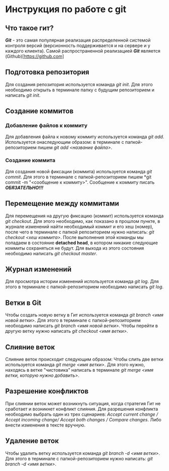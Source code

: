# Инструкция по работе с git

## Что такое гит?
***Git*** - это самая популярная реализация распределенной системой контроля версий (версионность поддерживается и на сервере и у каждого клиента). Самой распространенной реализацией ***Git*** является (Github)[https://github.com]
## Подготовка репозитория
Для создания репозитория используется команда *git init*. Для этого необходимо открыть в терминале папку с будущим репозиторием и написать *git init*. 

## Создание коммитов


### Добавление файлов к коммиту
Для добавления файла к новому коммиту используется команда *git add*. Используется онаследующим образом: в терминале с папкой-репозиторием пишем *git add <название файла>*. 


### Создание коммита
Для создания новой фиксации (коммита) используется команда *git commit*. Для этого в терминале с папкой-репозиторием пишем *git commit -m "<сообщение к коммиту>". Сообщение к коммиту писать ***ОБЯЗАТЕЛЬНО!!!***


## Перемещение между коммитами

Для перемещения на другую фиксацию (коммит) используется команда *git checkout*. Для этого необходимо, как показано в прошлом пункте, в журнале изменений найти необходимый коммит и его хеш (номер), после чего в терминале с папкой репозиторием нужно написать: *git checkout <хеш коммита>*. После выполнения этой команды мы попадаем в состояние **detached head**, в котором никакие следующие коммиты сохраняться не будут. Для выхода из этого состояния необходимо написать *git checkout master*.


## Журнал изменений
Для просмотра истории изменений используется команда *git log*. Для этого в терминале с папкой-репозиторием необходимо написать *git log*.

## Ветки в Git
Чтобы создать новую ветку в Гит используется команда *git branch <имя новой ветки>*. Для этого в терминале с папкой-репозиторием необходимо написать *git branch <имя новой ветки>.* Чтобы перейти в другую ветку нужно написать *git checkout <имя ветки>.*

## Слияние веток 
Слияние веток происходит следующим образом:
Чтобы слить две ветки используется команда *git merge <имя ветки>*. Для этого нужно, находясь в ветке "чистовика" написать в терминале *git merge <имя ветки, которую нужно добавить>*.

## Разрешение конфликтов
При слиянии веток может возникнуть ситуация, когда стратегия Гит не сработает и возникнет конфликт слияния.
Для разрешения конфликта необходимо выбрать один из трех сценариев: *Accept current change / Accept incoming change/ Accept both changes / Compare changes*. Либо внести изменения в тексте вручную.

## Удаление веток
Чтобы удалить ветку используется команда *git branch -d <имя ветки>*. Для этого в терминале с папкой-репозиторием нужно написать: *git branch -d <имя ветки>*.